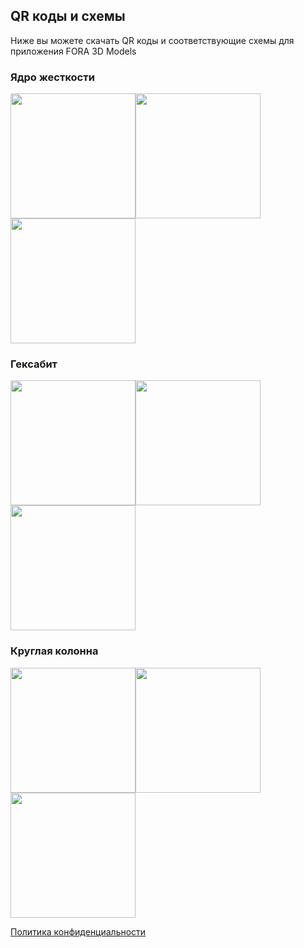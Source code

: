 ## QR коды и схемы

Ниже вы можете скачать QR коды и соответствующие схемы для приложения FORA 3D Models

### Ядро жесткости
<img src="https://pavlenkodr.github.io/FORA3DModels/QRCodes/images/IMG_6599.jpg" height="200"><img src="https://pavlenkodr.github.io/FORA3DModels/QRCodes/images/2G9BIcJUCyQ.jpg" height="200"><img src="https://pavlenkodr.github.io/FORA3DModels/QRCodes/images/JUTzxG3Fy3w.jpg" height="200">

### Гексабит
<img src="https://pavlenkodr.github.io/FORA3DModels/QRCodes/images/IMG_6600.jpg" height="200"><img src="https://pavlenkodr.github.io/FORA3DModels/QRCodes/gHhdP2ymOjw.jpg" height="200"><img src="https://pavlenkodr.github.io/FORA3DModels/QRCodes/images/1E2155dfr0w.jpg" height="200">

### Круглая колонна
<img src="https://pavlenkodr.github.io/FORA3DModels/QRCodes/images/IMG_6601.jpg" height="200"><img src="https://pavlenkodr.github.io/FORA3DModels/QRCodes/images/n9gEWSSXFMA.jpg" height="200"><img src="https://pavlenkodr.github.io/FORA3DModels/QRCodes/images/j2M05cU6ZZ8.jpg" height="200">

[Политика конфиденциальности](index)
